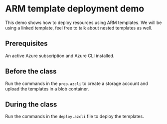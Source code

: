 # ARM template deployment demo

This demo shows how to deploy resources using ARM templates. We will be using a linked template, feel free to talk about nested templates as well.

## Prerequisites

An active Azure subscription and Azure CLI installed.

## Before the class

Run the commands in the `prep.azcli` to create a storage account and upload the templates in a blob container.

## During the class

Run the commands in the `deploy.azcli` file to deploy the templates.
